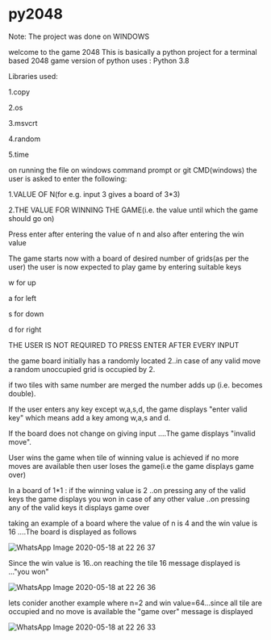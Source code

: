 # py2048
Note: The project was done on WINDOWS

welcome to the game 2048
This is basically a python project for a terminal based 2048 game
version of python uses : Python 3.8

Libraries used:

1.copy

2.os

3.msvcrt

4.random

5.time
 

on running the file on windows command prompt or git CMD(windows)
the user is asked to enter the following:

1.VALUE OF N(for e.g. input 3 gives a board of 3*3)

2.THE VALUE FOR WINNING THE GAME(i.e. the value until which the game should go on)


Press enter after entering the value of n and also after entering the win value


The game starts now with a board of desired number of grids(as per the user)
the user is now expected to play game by entering suitable keys

w  for up 

a for left 

s for down

d for right

THE USER IS NOT REQUIRED TO PRESS ENTER AFTER EVERY INPUT

the game board initially has a randomly located 2..in case of any valid move a random unoccupied grid is occupied by 2. 

if two tiles with same number are merged the number adds up (i.e. becomes double).

If the user enters any key except w,a,s,d, the game displays "enter valid key"  which means add a key among w,a,s and d.

If the board does not change on giving input ....The game displays "invalid move".


User wins the game when tile of winning value is achieved
if no more moves are available then user loses the game(i.e the game displays game over)

In a board of 1*1 :
if the winning value is 2 ..on pressing any of the valid keys the game displays you won
in case of any other value ..on pressing any of the valid keys it displays game over


taking an example of a board where the value of n is 4 and the win value is 16 ....The board is displayed as follows


![WhatsApp Image 2020-05-18 at 22 26 37](https://user-images.githubusercontent.com/64811911/82239958-37776f00-9957-11ea-843e-be7a863a651b.jpeg)

Since the win value is 16..on reaching the tile 16 message displayed is ..."you won"

![WhatsApp Image 2020-05-18 at 22 26 36](https://user-images.githubusercontent.com/64811911/82240237-b076c680-9957-11ea-86b7-ed65d3797c00.jpeg)

lets conider another example where n=2 and win value=64...since all tile are occupied and no move is available the "game over" message is displayed

![WhatsApp Image 2020-05-18 at 22 26 33](https://user-images.githubusercontent.com/64811911/82240344-e9af3680-9957-11ea-946b-dfc16f957751.jpeg)


